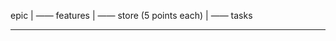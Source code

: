 
epic
    |
     —— features
                |
                 —— store (5 points each)
                        |
                         —— tasks

--------------------------------------------------------------------------------------